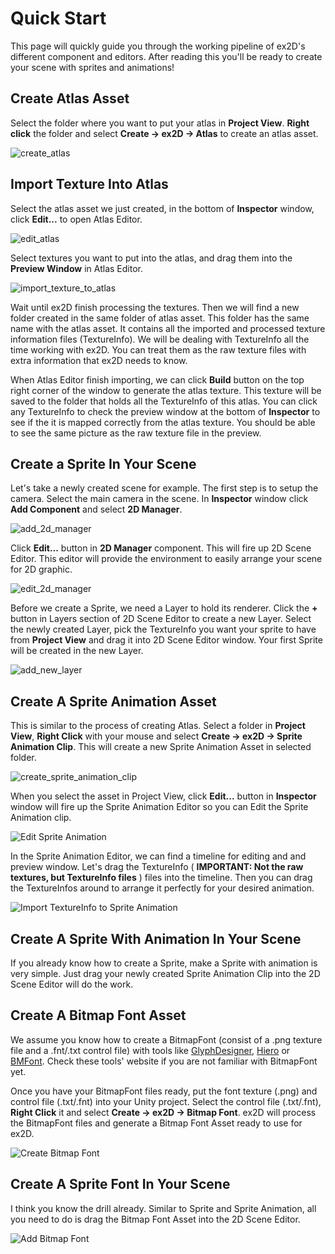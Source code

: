 # Quick Start

This page will quickly guide you through the working pipeline of ex2D's different component and editors. After reading this you'll be ready to create your scene with sprites and animations!

## Create Atlas Asset

Select the folder where you want to put your atlas in **Project View**. **Right click** the folder and select  **Create -> ex2D -> Atlas** to create an atlas asset.

![create_atlas](http://jwu.github.io/ex2d_doc/wiki_assets/images/create_atlas.png)

## Import Texture Into Atlas

Select the atlas asset we just created, in the bottom of **Inspector** window, click **Edit...** to open Atlas Editor. 

![edit_atlas](http://jwu.github.io/ex2d_doc/wiki_assets/images/edit_atlas.png)

Select textures you want to put into the atlas, and drag them into the **Preview Window** in Atlas Editor.

![import_texture_to_atlas](http://jwu.github.io/ex2d_doc/wiki_assets/images/import_texture_to_atlas.png)

Wait until ex2D finish processing the textures. Then we will find a new folder created in the same folder of atlas asset. This folder has the same name with the atlas asset. It contains all the imported and processed texture information files (TextureInfo). We will be dealing with TextureInfo all the time working with ex2D. You can treat them as the raw texture files with extra information that ex2D needs to know.

When Atlas Editor finish importing, we can click **Build** button on the top right corner of the window to generate the atlas texture. This texture will be saved to the folder that holds all the TextureInfo of this atlas. You can click any TextureInfo to check the preview window at the bottom of **Inspector** to see if the it is mapped correctly from the atlas texture. You should be able to see the same picture as the raw texture file in the preview.

## Create a Sprite In Your Scene

Let's take a newly created scene for example. The first step is to setup the camera. Select the main camera in the scene. In **Inspector** window click **Add Component** and select **2D Manager**.

![add_2d_manager](http://jwu.github.io/ex2d_doc/wiki_assets/images/add_2d_manager.png)

Click **Edit...** button in **2D Manager** component. This will fire up 2D Scene Editor. This editor will provide the environment to easily arrange your scene for 2D graphic.

![edit_2d_manager](http://jwu.github.io/ex2d_doc/wiki_assets/images/edit_2d_manager.png)

Before we create a Sprite, we need a Layer to hold its renderer. Click the **+** button in Layers section of 2D Scene Editor to create a new Layer. Select the newly created Layer, pick the TextureInfo you want your sprite to have from **Project View** and drag it into 2D Scene Editor window. Your first Sprite will be created in the new Layer.

![add_new_layer](http://jwu.github.io/ex2d_doc/wiki_assets/images/add_new_layer.png)

## Create A Sprite Animation Asset

This is similar to the process of creating Atlas. Select a folder in **Project View**, **Right Click** with your mouse and select **Create -> ex2D -> Sprite Animation Clip**. This will create a new Sprite Animation Asset in selected folder.

![create_sprite_animation_clip](http://jwu.github.io/ex2d_doc/wiki_assets/images/create_sprite_animation_clip.png)

When you select the asset in Project View, click **Edit...** button in **Inspector** window will fire up the Sprite Animation Editor so you can Edit the Sprite Animation clip.

![Edit Sprite Animation](http://jwu.github.io/ex2d_doc/wiki_assets/images/edit_sprite_animation_clip.jpeg)

In the Sprite Animation Editor, we can find a timeline for editing and and preview window. Let's drag the TextureInfo ( **IMPORTANT: Not the raw textures, but TextureInfo files** ) files into the timeline. Then you can drag the TextureInfos around to arrange it perfectly for your desired animation.

![Import TextureInfo to Sprite Animation](http://jwu.github.io/ex2d_doc/wiki_assets/images/import_textureinfo_to_sprite_animation.jpeg)

## Create A Sprite With Animation In Your Scene

If you already know how to create a Sprite, make a Sprite with animation is very simple. Just drag your newly created Sprite Animation Clip into the 2D Scene Editor will do the work.

## Create A Bitmap Font Asset

We assume you know how to create a BitmapFont (consist of a .png texture file and a .fnt/.txt control file) with tools like [GlyphDesigner][1], [Hiero][2] or [BMFont][3]. Check these tools' website if you are not familiar with BitmapFont yet. 

[1]: http://www.71squared.com/
[2]: https://code.google.com/p/libgdx/wiki/Hiero
[3]: http://www.angelcode.com/products/bmfont/

Once you have your BitmapFont files ready, put the font texture (.png) and control file (.txt/.fnt) into your Unity project. Select the control file (.txt/.fnt), **Right Click** it and select **Create -> ex2D -> Bitmap Font**. ex2D will process the BitmapFont files and generate a Bitmap Font Asset ready to use for ex2D.

![Create Bitmap Font](http://jwu.github.io/ex2d_doc/wiki_assets/images/create_bitmapfont.jpeg)

## Create A Sprite Font In Your Scene

I think you know the drill already. Similar to Sprite and Sprite Animation, all you need to do is drag the Bitmap Font Asset into the 2D Scene Editor.

![Add Bitmap Font](http://jwu.github.io/ex2d_doc/wiki_assets/images/add_bitmapfont_to_scene.jpeg)
